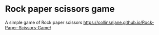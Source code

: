 # Rock paper scissors game

A simple game of Rock paper scissors
https://collinsnjane.github.io/Rock-Paper-Scissors-Game/

